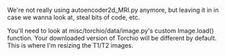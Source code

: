 We're not really using autoencoder2d_MRI.py anymore, but leaving it in in case we wanna look at, steal bits of code, etc.

You'll need to look at misc/torchio/data/image.py's custom Image.load() function. Your downloaded version of Torchio will be different by default. This is where I'm resizing the T1/T2 images.
